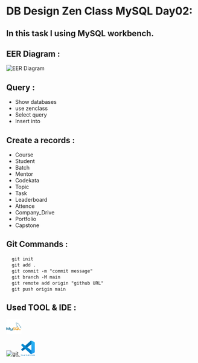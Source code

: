 # DB Design Zen Class MySQL Day02:

## In this task I using MySQL workbench.

## EER Diagram :

![EER Diagram](https://github.com/Balakrishnan-10/DB-Design-ZenClass-MySQL-Day02/assets/157093363/3c02f881-85e0-4d20-8da4-8812f7844dd2)

## Query :

* Show databases
* use zenclass
* Select query
* Insert into

## Create a records :

* Course  
* Student
* Batch
* Mentor
* Codekata
* Topic
* Task
* Leaderboard
* Attence
* Company_Drive
* Portfolio
* Capstone
  
## Git Commands :
  
```git
  git init
  git add .
  git commit -m "commit message"
  git branch -M main
  git remote add origin "github URL"
  git push origin main
```
## Used TOOL & IDE :
<a href="https://www.mysql.com/" target="_blank" rel="noreferrer"> <img src="https://raw.githubusercontent.com/devicons/devicon/master/icons/mysql/mysql-original-wordmark.svg" alt="mysql" width="40" height="40"/> </a>
 
<a href="https://github.com/Balakrishnan-10/Functions-Javascript-Day-04.git" target="_blank" rel="noreferrer"> <img src="https://www.vectorlogo.zone/logos/git-scm/git-scm-icon.svg" alt="git" width="40" height="40"/> </a>
<a href="https://www.w3.org/html/" target="_blank" rel="noreferrer"> <img src="https://raw.githubusercontent.com/devicons/devicon/master/icons/vscode/vscode-original-wordmark.svg" alt="vscode" width="40" height="40"/> </a>

